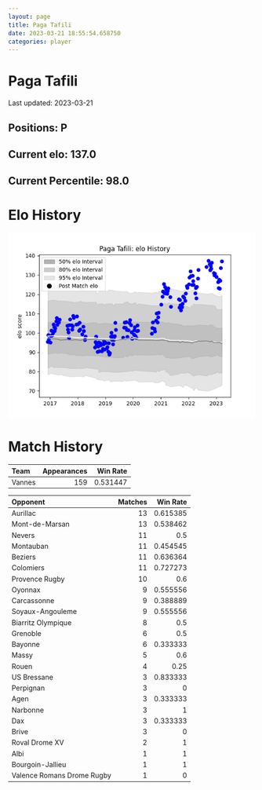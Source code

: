 ```yaml
---  
layout: page  
title: Paga Tafili  
date: 2023-03-21 18:55:54.658750  
categories: player  
---
```

# Paga Tafili


Last updated: 2023-03-21
## Positions: P

## Current elo: 137.0

## Current Percentile: 98.0

# Elo History


![elo history](history_PagaTafili.png)
# Match History


| Team   |   Appearances |   Win Rate |
|:-------|--------------:|-----------:|
| Vannes |           159 |   0.531447 |

| Opponent                   |   Matches |   Win Rate |
|:---------------------------|----------:|-----------:|
| Aurillac                   |        13 |   0.615385 |
| Mont-de-Marsan             |        13 |   0.538462 |
| Nevers                     |        11 |   0.5      |
| Montauban                  |        11 |   0.454545 |
| Beziers                    |        11 |   0.636364 |
| Colomiers                  |        11 |   0.727273 |
| Provence Rugby             |        10 |   0.6      |
| Oyonnax                    |         9 |   0.555556 |
| Carcassonne                |         9 |   0.388889 |
| Soyaux-Angouleme           |         9 |   0.555556 |
| Biarritz Olympique         |         8 |   0.5      |
| Grenoble                   |         6 |   0.5      |
| Bayonne                    |         6 |   0.333333 |
| Massy                      |         5 |   0.6      |
| Rouen                      |         4 |   0.25     |
| US Bressane                |         3 |   0.833333 |
| Perpignan                  |         3 |   0        |
| Agen                       |         3 |   0.333333 |
| Narbonne                   |         3 |   1        |
| Dax                        |         3 |   0.333333 |
| Brive                      |         3 |   0        |
| Roval Drome XV             |         2 |   1        |
| Albi                       |         1 |   1        |
| Bourgoin-Jallieu           |         1 |   1        |
| Valence Romans Drome Rugby |         1 |   0        |